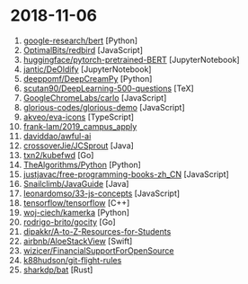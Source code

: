 # 2018-11-06

1. [google-research/bert](https://github.com/google-research/bert "TensorFlow code and pre-trained models for BERT") [Python]
2. [OptimalBits/redbird](https://github.com/OptimalBits/redbird "A modern reverse proxy for node") [JavaScript]
3. [huggingface/pytorch-pretrained-BERT](https://github.com/huggingface/pytorch-pretrained-BERT "PyTorch version of Google AI's BERT model with script to load Google's pre-trained models") [JupyterNotebook]
4. [jantic/DeOldify](https://github.com/jantic/DeOldify "A Deep Learning based project for colorizing and restoring old images") [JupyterNotebook]
5. [deeppomf/DeepCreamPy](https://github.com/deeppomf/DeepCreamPy "Decensoring Hentai with Deep Neural Networks") [Python]
6. [scutan90/DeepLearning-500-questions](https://github.com/scutan90/DeepLearning-500-questions "深度学习500问，以问答形式对常用的概率知识、线性代数、机器学习、深度学习、计算机视觉等热点问题进行阐述，以帮助自己及有需要的读者。 全书分为15个章节，近20万字。由于水平有限，书中不妥之处恳请广大读者批评指正。 未完待续............ 如有意合作，联系scutjy2015@163.com 版权所有，违权必究 Tan 2018.06") [TeX]
7. [GoogleChromeLabs/carlo](https://github.com/GoogleChromeLabs/carlo "Web rendering surface for Node applications") [JavaScript]
8. [glorious-codes/glorious-demo](https://github.com/glorious-codes/glorious-demo "The easiest way to demonstrate your code in action.") [JavaScript]
9. [akveo/eva-icons](https://github.com/akveo/eva-icons "A pack of more than 480 beautifully crafted Open Source icons. SVG, Sketch, Web Font and Animations support.") [TypeScript]
10. [frank-lam/2019_campus_apply](https://github.com/frank-lam/2019_campus_apply "🚀 Full Stack Developer Tutorial，后台技术栈/全栈开发/架构师之路，秋招/春招/校招/面试。 from zero to hero.") 
11. [daviddao/awful-ai](https://github.com/daviddao/awful-ai "😈Awful AI is a curated list to track current scary usages of AI - hoping to raise awareness") 
12. [crossoverJie/JCSprout](https://github.com/crossoverJie/JCSprout "👨‍🎓 Java Core Sprout : basic, concurrent, algorithm") [Java]
13. [txn2/kubefwd](https://github.com/txn2/kubefwd "Bulk port forwarding Kubernetes services for local development.") [Go]
14. [TheAlgorithms/Python](https://github.com/TheAlgorithms/Python "All Algorithms implemented in Python") [Python]
15. [justjavac/free-programming-books-zh_CN](https://github.com/justjavac/free-programming-books-zh_CN "📚 免费的计算机编程类中文书籍，欢迎投稿") [JavaScript]
16. [Snailclimb/JavaGuide](https://github.com/Snailclimb/JavaGuide "【Java学习+面试指南】 一份涵盖大部分Java程序员所需要掌握的核心知识。") [Java]
17. [leonardomso/33-js-concepts](https://github.com/leonardomso/33-js-concepts "📜 33 concepts every JavaScript developer should know.") [JavaScript]
18. [tensorflow/tensorflow](https://github.com/tensorflow/tensorflow "An Open Source Machine Learning Framework for Everyone") [C++]
19. [woj-ciech/kamerka](https://github.com/woj-ciech/kamerka "Build interactive map of cameras from Shodan") [Python]
20. [rodrigo-brito/gocity](https://github.com/rodrigo-brito/gocity "📊 Code City metaphor for visualizing Go source code in 3D") [Go]
21. [dipakkr/A-to-Z-Resources-for-Students](https://github.com/dipakkr/A-to-Z-Resources-for-Students "Curated list of resources for college students  Show your ❤️ by giving a ⭐️") 
22. [airbnb/AloeStackView](https://github.com/airbnb/AloeStackView "A simple class for laying out a collection of views with a convenient API, while leveraging the power of Auto Layout.") [Swift]
23. [wizicer/FinancialSupportForOpenSource](https://github.com/wizicer/FinancialSupportForOpenSource "开源项目挣钱实用手册") 
24. [k88hudson/git-flight-rules](https://github.com/k88hudson/git-flight-rules "Flight rules for git") 
25. [sharkdp/bat](https://github.com/sharkdp/bat "A cat(1) clone with wings.") [Rust]
